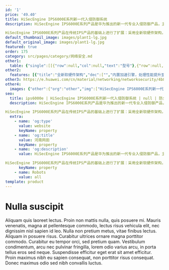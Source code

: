 ```yaml
---
id: '1'
price: '49.40'
title: HiSecEngine IPS6000E系列新一代入侵防御系统
description: HiSecEngine IPS6000E系列产品是华为推出的新一代专业入侵防御产品，主要应用于企业、IDC、校园网和运营商等，为客户提供运营安全保障。

HiSecEngine IPS6000E系列产品在传统IPS产品的基础上进行了扩展：采用全新软硬件架构，增加网络环境感知能力、深度应用感知能力、内容感知能力，以及对未知威胁的防御能力，实现了更精准的检测能力、更优化的管理体验。HiSecEngine IPS6000E能够更好地保障客户应用和业务安全，实现对网络基础设施、服务器、客户端以及网络带宽性能的全面防护。
default_thumbnail_image: images/plant1-lg.jpg
default_original_image: images/plant1-lg.jpg
featured: true
order: 175
category: src/pages/category/网络安全.md
other1: 
  table: {"single":[[{"row":null,"col":null,"text":"型号"},{"row":null,"col":null,"text":"IPS6309E/IPS6315E/IPS6515E"},{"row":null,"col":null,"text":" IPS6555E/IPS6555ED"}],[{"row":null,"col":null,"text":"固定端口"},{"row":null,"col":null,"text":"2×10GE（SFP+）+ 8×GE Combo + 2×GE"},{"row":null,"col":null,"text":"2×40G (QSFP+) + 12×10GE (SFP+) + 16×GE"}],[{"row":null,"col":null,"text":"外置存储"},{"row":null,"col":null,"text":"选配，支持M.2卡，240GB "},{"row":null,"col":null,"text":"选配，2.5英寸形态硬盘，支持 SSD 240GB/HDD 1TB\n"}],[{"row":null,"col":null,"text":"产品型态"},{"row":null,"col":null,"text":"1U"},{"row":null,"col":null,"text":"1U"}],[{"row":null,"col":null,"text":"尺寸 (W×D×H) mm"},{"row":null,"col":null,"text":"442×420×43.6"},{"row":null,"col":null,"text":"442×420×43.6"}],[{"row":null,"col":null,"text":"电源功率"},{"row":null,"col":null,"text":"600W"},{"row":null,"col":null,"text":"600W"}],[{"row":null,"col":null,"text":"电源输入电压"},{"row":null,"col":null,"text":"100-240V"},{"row":null,"col":null,"text":"100-240V"}],[{"row":null,"col":null,"text":"电源冗余"},{"row":null,"col":null,"text":"选配"},{"row":null,"col":null,"text":"标配"}],[{"row":null,"col":null,"text":"重量 (不含硬盘)"},{"row":null,"col":null,"text":"5.8kg"},{"row":null,"col":null,"text":"7.6kg"}]]}
other2:
  features: [{"title":"全新软硬件架构","dec":["","内置加速引擎，处理性能提升至业界2倍",""]},{"title":"高级威胁防御","dec":["","基于信誉体系和沙箱技术，秒级响应未知威胁/APT攻击",""]},{"title":"威胁日志智能分级","dec":["过滤85%+无效日志,提升管理效率"]}]
other3: https://e.huawei.com/cn/material/networking/networksecurity/4b8aaa5bee574d579672ef1926a992fa
other4:
  images: {"other":{"org":"other","img":["HiSecEngine IPS6000E系列新一代入侵防御系统.png"]}}
seo:
  title: ips6000e | HiSecEngine IPS6000E系列新一代入侵防御系统 | null | 防火墙及应用安全网关 | 网络安全 | 企业网络
  description: HiSecEngine IPS6000E系列产品是华为推出的新一代专业入侵防御产品，主要应用于企业、IDC、校园网和运营商等，为客户提供运营安全保障。

HiSecEngine IPS6000E系列产品在传统IPS产品的基础上进行了扩展：采用全新软硬件架构，增加网络环境感知能力、深度应用感知能力、内容感知能力，以及对未知威胁的防御能力，实现了更精准的检测能力、更优化的管理体验。HiSecEngine IPS6000E能够更好地保障客户应用和业务安全，实现对网络基础设施、服务器、客户端以及网络带宽性能的全面防护。
  extra:
    - name: 'og:type'
      value: website
      keyName: property
    - name: 'og:title'
      value: 河南网田
      keyName: property
    - name: 'og:description'
      value: HiSecEngine IPS6000E系列产品是华为推出的新一代专业入侵防御产品，主要应用于企业、IDC、校园网和运营商等，为客户提供运营安全保障。

HiSecEngine IPS6000E系列产品在传统IPS产品的基础上进行了扩展：采用全新软硬件架构，增加网络环境感知能力、深度应用感知能力、内容感知能力，以及对未知威胁的防御能力，实现了更精准的检测能力、更优化的管理体验。HiSecEngine IPS6000E能够更好地保障客户应用和业务安全，实现对网络基础设施、服务器、客户端以及网络带宽性能的全面防护。
      keyName: property
    - name: Robots
      value: all
template: product
---
```


# Nulla suscipit

Aliquam quis laoreet lectus. Proin non mattis nulla, quis posuere mi. Mauris venenatis, magna at pellentesque commodo, lectus risus vehicula elit, nec dignissim nisl sapien id leo. Nulla non pretium metus, vitae finibus lectus. Aliquam in posuere risus. Curabitur ultrices ornare magna porttitor commodo. Curabitur eu tempor orci, sed pretium quam. Vestibulum condimentum, arcu nec pulvinar fringilla, lorem odio varius arcu, in porta tellus eros sed neque. Suspendisse efficitur eget erat sit amet efficitur. Proin maximus nibh eu sapien consequat, non porttitor risus consequat. Donec maximus odio sed nibh convallis luctus.